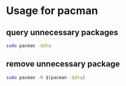 # Usage for pacman

## query unnecessary packages

```sh
sudo pacman -Qdtq
```

## remove unnecessary package

```sh
sudo pacman -R $(pacman -Qdtq)
```
